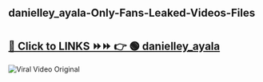 
 ## danielley_ayala-Only-Fans-Leaked-Videos-Files

# <h2><a href="https://mediaupload.pro?danielley_ayala">🔗 Click to LINKS ⏩⏩ 👉 🟢 danielley_ayala </a></h2>

<a href="https://mediaupload.pro?danielley_ayala" rel="nofollow" data-target="animated-image.originalLink"><img src="https://i.ibb.co.com/xMMVF88/686577567.gif" alt="Viral Video Original" style="max-width: 100%; display: inline-block;" data-target="animated-image.originalImage"></a>